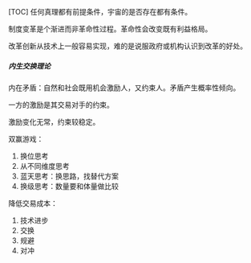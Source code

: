 [TOC]
任何真理都有前提条件，宇宙的是否存在都有条件。

制度变革是个渐进而非革命性过程。革命性会改变既有利益格局。

改革创新从技术上一般容易实现，难的是说服政府或机构认识到改革的好处。

##### 内生交换理论

内在矛盾：自然和社会既用机会激励人，又约束人。矛盾产生概率性倾向。

一方的激励是其交易对手的约束。

激励变化无常，约束较稳定。

双赢游戏：

1. 换位思考
2. 从不同维度思考
3. 蓝天思考：换思路，找替代方案
4. 换级思考：数量要和体量做比较

降低交易成本：

1. 技术进步
2. 交换
3. 规避
4. 对冲

